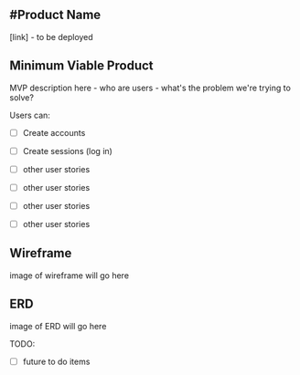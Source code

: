 #Product Name 
---

[link] - to be deployed

[linkname]: http://link.whatever.io

## Minimum Viable Product
MVP description here - who are users - what's the problem we're trying to solve?

Users can:
<!-- Markdown checklist to keep track of progress -->

- [ ] Create accounts
- [ ] Create sessions (log in)

- [ ] other user stories
- [ ] other user stories
- [ ] other user stories
- [ ] other user stories

## Wireframe
image of wireframe will go here

## ERD
<!-- ![image of Erd] -->
image of ERD will go here

TODO:
- [ ] future to do items



